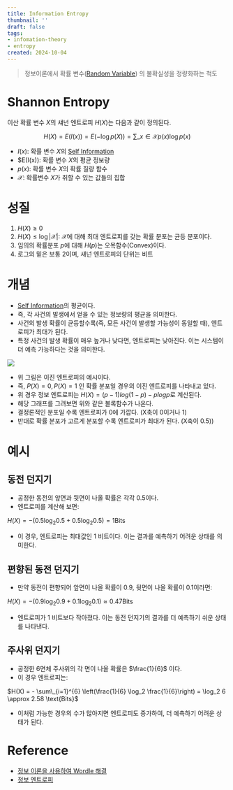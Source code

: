 ```yaml
---
title: Information Entropy
thumbnail: ''
draft: false
tags:
- infomation-theory
- entropy
created: 2024-10-04
---
```



 > 
 > 정보이론에서 확률 변수([Random Variable](../../Math/Probability%20Theory/Random%20Variable.md)) 의 불확실성을 정량화하는 척도

# Shannon Entropy

이산 확률 변수 $X$의 섀넌 엔트로피 $H(X)$는 다음과 같이 정의된다.

$$
H(X) = E(I(x)) = E(-\log p(X)) = \sum\_{x \in \mathcal X} p(x) \log p(x)
$$

* $I(x)$: 확률 변수 $X$의 [Self Information](Self%20Information.md)
* $E(I(x)): 확률 변수 $X$의 평균 정보량
* $p(x)$: 확률 변수 $X$의 확률 질량 함수
* $\mathcal X$: 확률변수 $X$가 취할 수 있는 값들의 집합

# 성질

1. $H(X) \geq 0$
1. $H(X) \leq \log |\mathcal X|$: $\mathcal X$에 대해 최대 엔트로피를 갖는 확률 분포는 균등 분포이다.
1. 임의의 확률분포 $p$에 대해 $H(p)$는 오목함수(Convex)이다.
1. 로그의 밑은 보통 2이며, 섀넌 엔트로피의 단위는 비트

# 개념

* [Self Information](Self%20Information.md)의 평균이다.
* 즉, 각 사건의 발생에서 얻을 수 있는 정보량의 평균을 의미한다.
* 사건의 발생 확률이 균등할수록(즉, 모든 사건이 발생할 가능성이 동일할 때), 엔트로피가 최대가 된다.
* 특정 사건의 발생 확률이 매우 높거나 낮다면, 엔트로피는 낮아진다. 이는 시스템이 더 예측 가능하다는 것을 의미한다.

![](binent.png)

* 위 그림은 이진 엔트로피의 예시이다.
* 즉, $P(X) = 0, P(X) = 1$ 인 확률 분포일 경우의 이진 엔트로피를 나타내고 있다.
* 위 경우 정보 엔트로피는 $H(X) = (p-1)log(1-p) - p log p$로 계산된다.
* 해당 그래프를 그려보면 위와 같은 볼록함수가 나온다.
* 결정론적인 분포일 수록 엔트로피가 0에 가깝다. (X축이 0이거나 1)
* 반대로 확률 분포가 고르게 분포할 수록 엔트로피가 최대가 된다. (X축이 0.5))

# 예시

## 동전 던지기

* 공정한 동전의 앞면과 뒷면이 나올 확률은 각각 0.5이다.
* 엔트로피를 계산해 보면:

$H(X) = - (0.5 \log_2 0.5 + 0.5 \log_2 0.5) = 1 \text{Bits}$

* 이 경우, 엔트로피는 최대값인 1 비트이다. 이는 결과를 예측하기 어려운 상태를 의미한다.

## 편향된 동전 던지기

* 만약 동전이 편향되어 앞면이 나올 확률이 0.9, 뒷면이 나올 확률이 0.1이라면:

$H(X) = - (0.9 \log_2 0.9 + 0.1 \log_2 0.1) \approx 0.47 \text{Bits}$

* 엔트로피가 1 비트보다 작아졌다. 이는 동전 던지기의 결과를 더 예측하기 쉬운 상태를 나타낸다.

## 주사위 던지기

* 공정한 6면체 주사위의 각 면이 나올 확률은  $\frac{1}{6}$ 이다.
* 이 경우 엔트로피는:

$H(X) = - \sum\_{i=1}^{6} \left(\frac{1}{6} \log_2 \frac{1}{6}\right) = \log_2 6 \approx 2.58 \text{Bits}$

* 이처럼 가능한 경우의 수가 많아지면 엔트로피도 증가하여, 더 예측하기 어려운 상태가 된다.

# Reference

* [정보 이론을 사용하여 Wordle 해결](https://www.youtube.com/watch?v=v68zYyaEmEA)
* [정보 엔트로피](https://ko.wikipedia.org/wiki/%EC%A0%95%EB%B3%B4_%EC%97%94%ED%8A%B8%EB%A1%9C%ED%94%BC)
